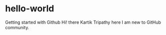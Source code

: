 # hello-world
Getting started with Github
Hi! there Kartik Tripathy here
I am new to GitHub community.
